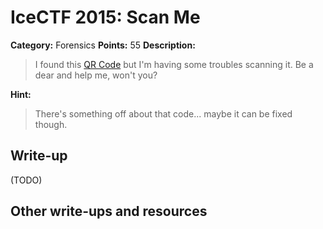 # IceCTF 2015: Scan Me

**Category:** Forensics
**Points:** 55
**Description:** 

> I found this <a target='_blank' href='/problem-static/stage2/forensics/scanme/qr.jpg'>QR Code</a> but I'm having some troubles scanning it. Be a dear and help me, won't you?

**Hint:**

> There's something off about that code... maybe it can be fixed though.

## Write-up

(TODO)

## Other write-ups and resources

